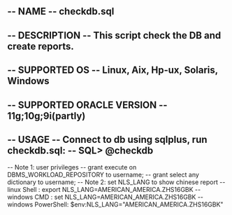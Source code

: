 -- NAME
--   checkdb.sql
--
-- DESCRIPTION
--   This script check the DB and create reports.
--
-- SUPPORTED OS
--   Linux, Aix, Hp-ux, Solaris, Windows
--
-- SUPPORTED ORACLE VERSION
--   11g;10g;9i(partly)
--
-- USAGE
--   Connect to db using sqlplus, run checkdb.sql:
--   SQL> @checkdb
--
--   Note 1: user privileges
--   grant execute on DBMS_WORKLOAD_REPOSITORY to username;
--   grant select any dictionary to username;
--   Note 2: set NLS_LANG to show chinese report
--   linux Shell       : export NLS_LANG=AMERICAN_AMERICA.ZHS16GBK
--   windows CMD       : set NLS_LANG=AMERICAN_AMERICA.ZHS16GBK
--   windows PowerShell: $env:NLS_LANG="AMERICAN_AMERICA.ZHS16GBK"
